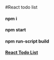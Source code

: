 #React todo list
#### npm i
#### npm start
#### npm run-script build
#### [React Todo List](http://vingeb0.zzz.com.ua/react-todo-list-app)
